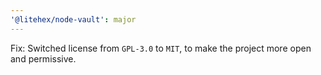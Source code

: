 ```yaml
---
'@litehex/node-vault': major
---
```


Fix: Switched license from `GPL-3.0` to `MIT`, to make the project more open and permissive.

